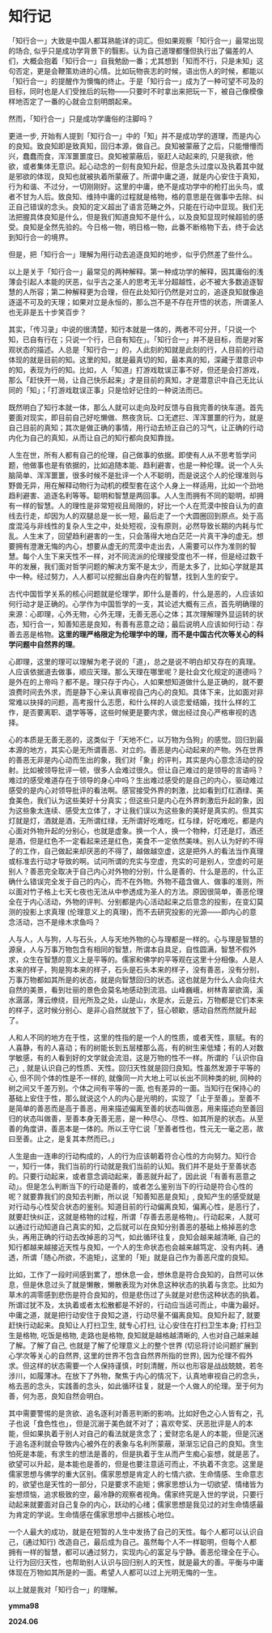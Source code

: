 # 知行记

「知行合一」大致是中国人都耳熟能详的词汇。但如果观察「知行合一」最常出现的场合, 似乎只是成功学背景下的翳影。认为自己道理都懂但执行出了偏差的人们，大概会抱着「知行合一」自我勉励一番；尤其想到「知而不行，只是未知」这句否定，更是会鞭策劝进的心情。比如玩物丧志的时候，语出伤人的时候，都能以「知行合一」的提醒作为懊悔的终止。于是「知行合一」成为了一种可望不可及的目标，同时也是人们受挫后的玩物——只要时不时拿出来把玩一下，被自己像模像样地否定了一番的心就会立刻明朗起来。

然而，「知行合一」只是成功学庸俗的注脚吗？

更进一步, 开始有人提到「知行合一」中的「知」并不是成功学的道理，而是内心的良知。致良知即是致真知，回归本源，做自己。良知被蒙蔽了之后，只能懵懵而兴，蠢蠢而食，浑浑噩噩度日。良知被蒙蔽后，驱赶人动起来的, 只是我欲，他欲，或者集体无意识。起心动念的一刻有良知升起，但是念头过度以及执着其中就是邪欲的体现，良知也就被执着所蒙蔽了。所谓中庸之道，就是内心安住于真知，行为和谐、不过分，一切刚刚好。这里的中庸，绝不是成功学中的枪打出头鸟，或者不甘为人后。致良知、维持中庸的过程就是格物，格的意思是在做事中去除、纠正自己错误的念头。良知的定义超出了语言范畴之外，只能在行动中显现。我们无法把握具体良知是什么，但是我们知道良知不是什么，以及良知显现时候超验的感受。良知是全然先验的。今日格一物，明日格一物，此番不断格物下去，终于会达到知行合一的境界。

但是，把「知行合一」理解为用行动去追逐良知的地步，似乎仍然差了些什么。

以上是关于「知行合一」最常见的两种解释。第一种成功学的解释，因其庸俗的浅薄会引起人本能的厌恶，似乎古之圣人的思考无半分超越性，必不被大多数追逐智慧的人所容；第二种解释更为合理，但在此处知行仍然是对立的，追逐良知就像追逐遥不可及的天理；如果对立是永恒的，那么岂不是不存在开悟的状态，所谓圣人也无非是五十步笑百步？

其实，「传习录」中说的很清楚，知行本就是一体的，两者不可分开，「只说一个知，已自有行在；只说一个行，已自有知在」。「知行合一」并不是目标，而是对客观状态的描述。人总是「知行合一」的，人此刻的知就是此刻的行，人目前的行动体现的就是目前的知。这里的知，就是最真切的知，最本真的知，深藏于潜意识中的知，表现为行的知。比如，人「知道」打游戏耽误正事不好，但还是会打游戏，那么「赶快开一局，让自己快乐起来」才是目前的真知，才是潜意识中自己无比认同的「知」；「打游戏耽误正事」只是恰好记住的一种说法而已。

既然明白了知行本就一体，那么人就可以走向及时反馈与自我完善的快车道。首先要面对现实，即目前自己好吃懒做、熬夜贪玩、口无遮拦、浑浑噩噩的行为，就是自己目前的真知；其次是做正确的事情，用行动去矫正自己的习气，让正确的行动内化为自己的真知，从而让自己的知行都向良知靠拢。

人生在世，所有人都有自己的伦理，自己做事的依据。即使有人从不思考哲学问题，他做事也是有依据的，比如追随本能、趋利避害，也是一种伦理。说一个人头脑简单、浑浑噩噩，很多时候不是批评一个人不聪明，而是说这个人的伦理准则与野兽无异，用在解释动物行为动机的模型套在这个人身上一样适用，比如一个劲地趋利避害、追逐名利等等。聪明和智慧是两回事。人人生而拥有不同的聪明，却拥有一样的智慧。人的理性是非常短视且局限的，好比一个人在荒漠中按自认为的直线去行走，却因为人的双腿总是一长一短，最后走了一个大圆圈回到原点。处于高度混沌与非线性的复杂人生之中，处处短视，没有原则，必然导致长期的内耗与忙乱。人生末了，回望趋利避害的一生，只会落得大地白茫茫一片真干净的虚无。想要拥有澄澈无悔的内心，想要从虚无的荒漠中走出去，人需要可以作为准则的智慧。每个人生下来天性不一样，对不同流派的伦理接受度也不一样，但是经过数千年的发展，我们面对哲学问题的解决方案不是太少，而是太多了，比如心学就是其中一种。经过努力，人人都可以挖掘出自身内在的智慧，找到人生的安宁。

古代中国哲学关系的核心问题就是伦理学，即什么是善的，什么是恶的，人应该如何行动才是正确的。心学作为中国哲学的一支，其论述大概有三点，首先明确理的来源：心即理，心外无物，心外无理，无善无恶心之体；其次理解理外显运转的状态，知行合一，知善知恶是良知，有善有恶意之动；最后说明人应该如何行动：存善去恶是格物。**这里的理严格限定为伦理学中的理，而不是中国古代次等关心的科学问题中自然界的理**。

心即理，这里的理可以理解为老子说的「道」，总之是说不明白却又存在的真理。人应该依据道去做事，顺应天理。那么天理在哪里呢？是社会文化规定的道德吗？是外在的上帝吗？都不是。理只存于内心，人如果想知道做什么是正确的，就不要浪费时间去外求，而是静下心来认真审视自己内心的良知。具体下来，比如面对非常难以抉择的问题，高考报什么志愿，和什么样的人谈恋爱结婚，找什么样的工作，是否要离职、退学等等，这些时候更是要内求，做出经过良心严格审视的选择。

心的本质是无善无恶的，这类似于「天地不仁，以万物为刍狗」的感觉。回归到最本源的地方，其实心是无所谓善恶、对立的。善恶是内心动起来的产物。外在世界的善恶无非是内心动而生出的象，我们对「象」的评判，其实是内心意念活动的投射。比如被领导批评一顿，很多人会难过很久。但让自己难过的是领导的言语吗？难过的感受难道存在于领导的身心中吗？生出难过感受的是自己的内心，驱动难过感受的是内心对领导批评的看法啊。感官接受外界的刺激，比如看到灯红酒绿、美食美色，我们认为这些美好十分真实；但这些只是内心在外界刺激后升起的象，因为这些象太连续、感受太立体了，才让我们误以为这些象的美好是真实的。但其实灯就是灯，酒就是酒，无所谓红绿，无所谓好吃难吃，红与绿，好吃难吃，都是内心面对外物升起的分别心，也就是虚象。换一个人，换一个物种，灯还是灯，酒还是酒，但是红色不一定看起来还是红色，美食不一定依然美味。别人认为好的不得了的工作，自己做起来却厌恶的不得了，越做越空虚，这是把外人的看法当作真理或标准去行动才导致的啊。试问所谓的充实与空虚，充实的可是别人，空虚的可是别人？善恶完全取决于自己内心对外物的分别，什么是善的、什么是恶的，什么正确什么错误完全发于自己的内心，而不在外物。外物不蕴含做人、做事的准则，所以面对竹子格上七天七夜也无法从中参透成为圣人的方法。原因很简单，善恶伦理全在于内心活动，外物的评判、分别都是内心活动起来之后意念的投影，在变幻莫测的投影上求真理 (伦理意义上的真理)，而不去研究投影的光源——即内心的意念活动，岂不是缘木求鱼吗？

人与人，人与狗，人与石头，人与天地外物的心与理都是一样的。心与理是智慧的源泉，人与万事万物包含有相同的智慧，所谓本自具足，自性圆满，智慧不假外求，众生在智慧的意义上是平等的。儒家和佛学的平等观在这里十分相像。人是人本来的样子，狗是狗本来的样子，石头是石头本来的样子，没有善恶，没有分别，万事万物都如其所是的状态，就是向智慧回归的状态。这也就是为什么人会向往大自然的美景，看到壮丽的景色会莫名地感动到流泪。山峰巍峨，树林青翠欲滴，溪水潺潺，薄云缭绕，目光所及之处，山是山，水是水，云是云，万物都是它们本来的样子，这时候分别心、是非心自然就放下了，狂心顿歇，感动自然而然就升起了。

人和人不同的地方在于性，这里的性指的是一个人的性质，或者天性，禀赋。有的人喜静，有的人喜动；有的树能长到五层楼那么高，有的树生来低矮；有的人对数学敏感，有的人看到好的文学就会流泪，这是万物的性不一样。所谓的「认识你自己」, 就是认识自己的性质、天性。回归天性就是回归良知。性虽然发源于平等的心, 但不同个体的性是不一样的, 就像同一片大地上可以长出不同种类的树, 同种的树之间又千差万别。个体之间有平等的一面, 也有差异的一面。当知行在保持心的基础上安住于性，那么就说这个人的内心是光明的，实现了「止于至善」。至善不是简单的善恶而是高于善恶，用来描述偏离至善的状态叫做恶，用来描述向至善回归的状态叫做善，至善本身无善无恶，是一种尽心、尽性、如其所是的状态。从至善的角度讲，善恶本是一体的。所以王守仁说「至善者性也，性元无一毫之恶，故曰至善。止之，是复其本然而已。」

人生是由一连串的行动构成的，人的行为应该朝着符合心性的方向努力。知行合一，知行一体，我们当前的行动就是我们当前的认知。我们并不是处于至善状态的。只要行动起来，或者意念调动起来，善恶就升起了，因此说「有善有恶意之动」。但是怎么判断当下的行动是善的，或者怎么鉴别当下的行动是符合心性的呢？就要靠我们的良知去判断，所以说「知善知恶是良知」, 良知产生的感受就是对行动与心性契合状态的鉴别。知道目前的行动偏离良知，偏离心性，是恶行了，就要赶快纠正，这就是格物的过程，所谓「存善去恶是格物」。行动起来，人就可以通过行动知道自己真实的知，之后就可以在良知分别善恶的基础上格掉恶的念头，再用正确的行动去改掉恶的习气，如此循环往复，良知会越来越清晰, 自己的知行都越来越接近天性与良知，一个人的生命状态也会越来越笃定、没有内耗、通透，所谓「随心所欲，不逾矩」，这里的「矩」就是自己作为善恶尺度的良知。

比如，工作了一段时间感到累了，想休息一会，想休息是符合良知的，自然可以休息，但是休息过头了就是懒散，懒散表现为对休息这种状态的执着与贪恋。比如为草木的凋零感到悲伤是符合良知的，但是悲伤过了头就是对悲伤这种状态的执着。所谓过犹不及，太执着或者太松散都是不好的，行动应当适可而止，中庸为最好。中庸之道，就是把行动安住于良知之道，行动尽量不偏离良知。良知升起了, 就要赶快行动起来。良知让人打扫卫生, 就专心打扫, 让心安住在打扫卫生本身; 打扫卫生是格物, 吃饭是格物, 走路也是格物, 良知就是越格越清晰的, 人也对自己越来越了解。了解了自己, 也就是了解了伦理意义上的整个世界 (切忌将讨论问题扩展到心学次等关心的自然界, 这里的世界不包含自然界所指的世界), 因为伦理不假外求。但这样的状态需要一个人保持谨慎，时刻清醒，所以也形容是战战兢兢，若冬涉川，如履薄冰。在放下了外物，聚焦于内心的情况下，认真地审视自己的念头，格去恶的念头，实践善的念头，如此循环往复，就是一个人做人的伦理。至于何为善，何为恶，良知自然会明白。

其中需要警惕的是贪欲、追名逐利对善恶判断的影响。比如好色之心人皆有之，孔子也说「食色性也」，但是沉溺于美色就不对了；喜欢夸奖、厌恶批评是人的本能，但如果执着于别人对自己的看法就是贪念了；爱财恋名是人的本能，但是沉迷于追名逐利就会导致内心被外在的表象与名利所蒙蔽，渐渐忘记自己的良知。贪生怕死是本能，有求生的想法是善的，但是执着于生从而产生痴心妄想，就是恶了。欲望可以升起，是本能也是善的，但是也要注意适可而止，不执着不贪恋。这里是儒家思想与佛学的重大区别。儒家思想是肯定人的七情六欲、生命情感、生命意志的，欲望也是天性的一部分，只是要求不逾矩；佛家思想认为一切欲望、情绪皆为妄想烦恼，追求极致的空，最冷静的观察者视角。儒家终究是入世的学说，只要行动起来就要面对自己复杂的内心，跃动的心绪；儒家思想是我见过的对生命情感最为肯定的学说。生命情感在儒家思想中占据核心地位。

一个人最大的成功，就是在短暂的人生中发扬了自己的天性。每个人都可以认识自己，(通过知行) 改造自己，最后成为自己。虽然每个人不一样聪明，但每个人都拥有一样的智慧，都可以通过努力，实现内心的富足与宁静。善恶伦理全在于心。让行为回归天性，也帮助别人认识与回归别人的天性，就是最大的善。平衡与中庸体现在万物如其所是的一面。希望人人都可以过上光明无悔的一生。

以上就是我对「知行合一」的理解。


**ymma98**

**2024.06**
<!--stackedit_data:
eyJoaXN0b3J5IjpbMTYwNTIzNTk4OV19
-->